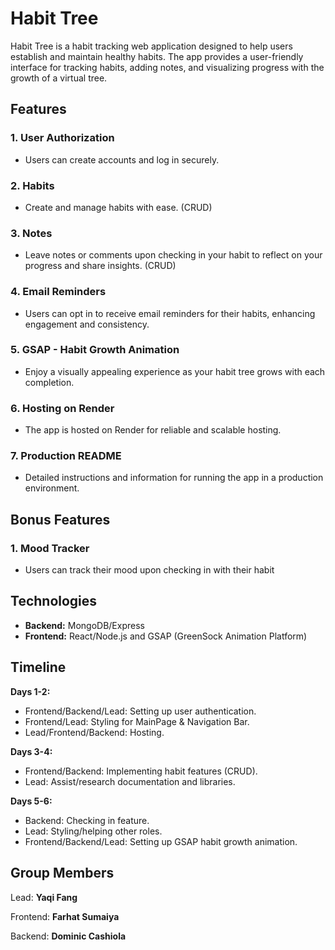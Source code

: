 # Habit Tree

Habit Tree is a habit tracking web application designed to help users establish and maintain healthy habits. The app provides a user-friendly interface for tracking habits, adding notes, and visualizing progress with the growth of a virtual tree.

## Features

### 1. User Authorization

- Users can create accounts and log in securely.

### 2. Habits
- Create and manage habits with ease. (CRUD)

### 3. Notes
- Leave notes or comments upon checking in your habit to reflect on your progress and share insights. (CRUD)

### 4. Email Reminders
- Users can opt in to receive email reminders for their habits, enhancing engagement and consistency.

### 5. GSAP - Habit Growth Animation
- Enjoy a visually appealing experience as your habit tree grows with each completion.

### 6. Hosting on Render
- The app is hosted on Render for reliable and scalable hosting.

### 7. Production README
- Detailed instructions and information for running the app in a production environment.

## Bonus Features

### 1. Mood Tracker
- Users can track their mood upon checking in with their habit


## Technologies

- **Backend:** MongoDB/Express
- **Frontend:** React/Node.js and GSAP (GreenSock Animation Platform)


## Timeline

**Days 1-2:**

- Frontend/Backend/Lead: Setting up user authentication.
- Frontend/Lead: Styling for MainPage & Navigation Bar.
- Lead/Frontend/Backend: Hosting.

**Days 3-4:**

- Frontend/Backend: Implementing habit features (CRUD).
- Lead: Assist/research documentation and libraries.

**Days 5-6:**

- Backend: Checking in feature.
- Lead: Styling/helping other roles.
- Frontend/Backend/Lead: Setting up GSAP habit growth animation.

## Group Members

Lead: **Yaqi Fang**

Frontend: **Farhat Sumaiya**

Backend: **Dominic Cashiola**